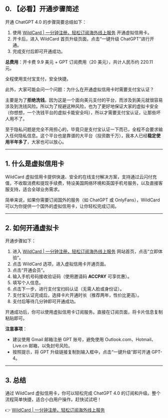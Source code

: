 ## 0. 【必看】开通步骤简述

开通 ChatGPT 4.0 的步骤简要总结如下：

1. 使用 [WildCard | 一分钟注册，轻松订阅海外线上服务](https://bit.ly/bewildcard) 开通虚拟信用卡。
2. 开卡后，进入 WildCard 首页升级页面，点击“一键升级 ChatGPT”进行开通。
3. 完成支付后即可开通成功。

**总费用**：开卡费 9.9 美元 + GPT 订阅费用（20 美元），共计人民币约 220.11 元。

全程使用支付宝支付，安全快捷。

此外，大家可能会问一个问题：为什么在开通虚拟信用卡时需要支付宝认证？

主要是为了**拒绝洗钱**。因为这是一个面向美元支付的平台，而涉及到美元就很容易涉及到洗钱风险。所以为了规避这种风险，也为了更好地保证大家的虚拟卡安全（你想想，一个洗钱平台的虚拟卡能安全吗），所以才需要支付宝认证，让那些坏人用不了。

至于隐私问题是完全不用担心的，毕竟只是支付宝认证一下而已，全程不会要求输入任何隐私信息。这个平台也是靠谱的大平台（投资数千万），我本人已经**稳定使用半年多了**，大家也可以放心。

---

## 1. 什么是虚拟信用卡

WildCard 虚拟信用卡提供快速、安全的在线支付解决方案，支持通过云闪付充值，不收取消费和提现手续费，特设美国网络环境和英国手机号服务，以及直接客服支持，适合全球业务需求。

简单来说，如果你需要订阅国外的服务（如 ChatGPT 或 OnlyFans），WildCard 可以为你提供一个国外的虚拟信用卡，让你轻松完成订阅。

---

## 2. 如何开通虚拟卡

开通步骤如下：

1. 进入 [WildCard | 一分钟注册，轻松订阅海外线上服务](https://bit.ly/bewildcard) 网站首页，点击“立即体验”。
2. 点击 WildCard 选项，进入虚拟信用卡开通页面。
3. 点击“开通会员”。
4. 输入手机号码接收验证码（使用邀请码 **ACCPAY** 可享优惠）。
5. 填写个人信息。
6. 点击下一步，进行支付宝扫码认证（无需人脸或身份证）。
7. 支付宝认证完成后，选择卡片开通时长（推荐两年，性价比更高）。
8. 支付后等待几分钟即可开通成功。

开通成功后，你可以使用虚拟信用卡订阅服务。直接在订阅页面，将卡片信息复制粘贴即可。

**注意事项**：
- 建议使用 Gmail 邮箱注册 GPT 账号，避免使用 Outlook.com、Hotmail、Live.cn 邮箱，以免封号风险。
- 按照提示，将 GPT 升级链接复制到输入框中，点击“一键升级”即可开通 GPT-4。

---

## 3. 总结

通过 WildCard 虚拟信用卡，你可以轻松完成 ChatGPT 4.0 的订阅和升级。整个流程简单快捷，适合小白用户操作。赶快试试吧！

👉 [WildCard | 一分钟注册，轻松订阅海外线上服务](https://bit.ly/bewildcard)